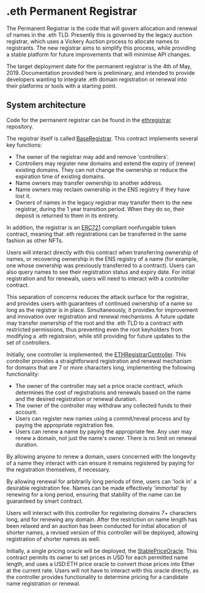 # .eth Permanent Registrar

The Permanent Registrar is the code that will govern allocation and renewal of names in the .eth TLD. Presently this is governed by the legacy auction registrar, which uses a Vickery Auction process to allocate names to registrants. The new registrar aims to simplify this process, while providing a stable platform for future improvements that will minimise API changes.

The target deployment date for the permanent registrar is the 4th of May, 2019. Documentation provided here is preliminary, and intended to provide developers wanting to integrate .eth domain registration or renewal into their platforms or tools with a starting point.

## System architecture

Code for the permanent registrar can be found in the [ethregistrar](https://github.com/ensdomains/ethregistrar) repository.

The registrar itself is called [BaseRegistrar](registrar.md). This contract implements several key functions:

* The owner of the registrar may add and remove 'controllers'.
* Controllers may register new domains and extend the expiry of \(renew\) existing domains. They can not change the ownership or reduce the expiration time of existing domains.
* Name owners may transfer ownership to another address.
* Name owners may reclaim ownership in the ENS registry if they have lost it.
* Owners of names in the legacy registrar may transfer them to the new registrar, during the 1 year transition period. When they do so, their deposit is returned to them in its entirety.

In addition, the registrar is an [ERC721](https://github.com/ensdomains/ens/blob/master/docs/ethregistrar.rst#id3) compliant nonfungable token contract, meaning that .eth registrations can be transferred in the same fashion as other NFTs.

Users will interact directly with this contract when transferring ownership of names, or recovering ownership in the ENS registry of a name \(for example, one whose ownership was previously transferred to a contract\). Users can also query names to see their registration status and expiry date. For initial registration and for renewals, users will need to interact with a controller contract.

This separation of concerns reduces the attack surface for the registrar, and provides users with guarantees of continued ownership of a name so long as the registrar is in place. Simultaneously, it provides for improvement and innovation over registration and renewal mechanisms. A future update may transfer ownership of the root and the .eth TLD to a contract with restricted permissions, thus preventing even the root keyholders from modifying a .eth registraion, while still providing for future updates to the set of controllers.

Initially, one controller is implemented, the [ETHRegistrarController](controller.md). This controller provides a straightforward registration and renewal mechanism for domains that are 7 or more characters long, implementing the following functionality:

* The owner of the controller may set a price oracle contract, which determines the cost of registrations and renewals based on the name and the desired registration or renewal duration.
* The owner of the controller may withdraw any collected funds to their account.
* Users can register new names using a commit/reveal process and by paying the appropriate registration fee.
* Users can renew a name by paying the appropriate fee. Any user may renew a domain, not just the name's owner. There is no limit on renewal duration.

By allowing anyone to renew a domain, users concerned with the longevity of a name they interact with can ensure it remains registered by paying for the registration themselves, if necessary.

By allowing renewal for arbitrarily long periods of time, users can 'lock in' a desirable registration fee. Names can be made effectively 'immortal' by renewing for a long period, ensuring that stability of the name can be guaranteed by smart contract.

Users will interact with this controller for registering domains 7+ characters long, and for renewing any domain. After the restriction on name length has been relaxed and an auction has been conducted for initial allocation of shorter names, a revised version of this controller will be deployed, allowing registration of shorter names as well.

Initially, a single pricing oracle will be deployed, the [StablePriceOracle](https://github.com/ensdomains/ethregistrar/blob/master/contracts/StablePriceOracle.sol). This contract permits its owner to set prices in USD for each permitted name length, and uses a USD:ETH price oracle to convert those prices into Ether at the current rate. Users will not have to interact with this oracle directly, as the controller provides functionality to determine pricing for a candidate name registration or renewal.

